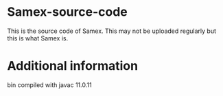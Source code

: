 # Samex-source-code
This is the source code of Samex. This may not be uploaded regularly but this is what Samex is.
# Additional information
bin compiled with javac 11.0.11
